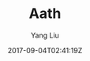 ---
title: "Aath"
github: https://github.com/lewis-geek/hexo-theme-Aath
demo: http://lewis.suclub.cn/
author: Yang Liu
ssg:
  - Hexo
cms:
  - No Cms
date: 2017-09-04T02:41:19Z
github_branch: develop
---